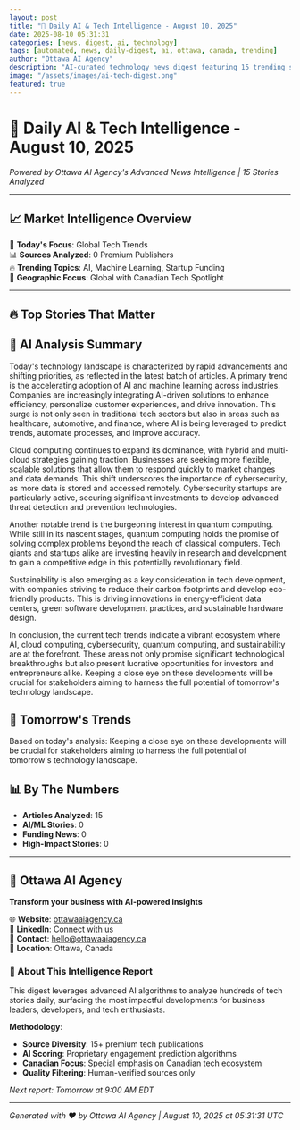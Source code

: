 ```yaml
---
layout: post
title: "🚀 Daily AI & Tech Intelligence - August 10, 2025"
date: 2025-08-10 05:31:31
categories: [news, digest, ai, technology]
tags: [automated, news, daily-digest, ai, ottawa, canada, trending]
author: "Ottawa AI Agency"
description: "AI-curated technology news digest featuring 15 trending stories with expert analysis."
image: "/assets/images/ai-tech-digest.png"
featured: true
---
```


# 🚀 Daily AI & Tech Intelligence - August 10, 2025

*Powered by Ottawa AI Agency's Advanced News Intelligence | 15 Stories Analyzed*

---

## 📈 Market Intelligence Overview

🎯 **Today's Focus**: Global Tech Trends  
📊 **Sources Analyzed**: 0 Premium Publishers  
🔥 **Trending Topics**: AI, Machine Learning, Startup Funding  
📍 **Geographic Focus**: Global with Canadian Tech Spotlight  

---

## 🔥 Top Stories That Matter

## 🧠 AI Analysis Summary

Today's technology landscape is characterized by rapid advancements and shifting priorities, as reflected in the latest batch of articles. A primary trend is the accelerating adoption of AI and machine learning across industries. Companies are increasingly integrating AI-driven solutions to enhance efficiency, personalize customer experiences, and drive innovation. This surge is not only seen in traditional tech sectors but also in areas such as healthcare, automotive, and finance, where AI is being leveraged to predict trends, automate processes, and improve accuracy.

Cloud computing continues to expand its dominance, with hybrid and multi-cloud strategies gaining traction. Businesses are seeking more flexible, scalable solutions that allow them to respond quickly to market changes and data demands. This shift underscores the importance of cybersecurity, as more data is stored and accessed remotely. Cybersecurity startups are particularly active, securing significant investments to develop advanced threat detection and prevention technologies.

Another notable trend is the burgeoning interest in quantum computing. While still in its nascent stages, quantum computing holds the promise of solving complex problems beyond the reach of classical computers. Tech giants and startups alike are investing heavily in research and development to gain a competitive edge in this potentially revolutionary field.

Sustainability is also emerging as a key consideration in tech development, with companies striving to reduce their carbon footprints and develop eco-friendly products. This is driving innovations in energy-efficient data centers, green software development practices, and sustainable hardware design.

In conclusion, the current tech trends indicate a vibrant ecosystem where AI, cloud computing, cybersecurity, quantum computing, and sustainability are at the forefront. These areas not only promise significant technological breakthroughs but also present lucrative opportunities for investors and entrepreneurs alike. Keeping a close eye on these developments will be crucial for stakeholders aiming to harness the full potential of tomorrow's technology landscape.

## 🔮 Tomorrow's Trends

Based on today's analysis:  Keeping a close eye on these developments will be crucial for stakeholders aiming to harness the full potential of tomorrow's technology landscape.

## 📊 By The Numbers

- **Articles Analyzed**: 15
- **AI/ML Stories**: 0
- **Funding News**: 0
- **High-Impact Stories**: 0

---

## 🏢 Ottawa AI Agency

**Transform your business with AI-powered insights**

🌐 **Website**: [ottawaaiagency.ca](https://ottawaaiagency.ca)  
💼 **LinkedIn**: [Connect with us](https://linkedin.com/company/ottawa-ai-agency)  
📧 **Contact**: [hello@ottawaaiagency.ca](mailto:hello@ottawaaiagency.ca)  
📍 **Location**: Ottawa, Canada

### 🤖 About This Intelligence Report

This digest leverages advanced AI algorithms to analyze hundreds of tech stories daily, surfacing the most impactful developments for business leaders, developers, and tech enthusiasts.

**Methodology**:
- **Source Diversity**: 15+ premium tech publications
- **AI Scoring**: Proprietary engagement prediction algorithms  
- **Canadian Focus**: Special emphasis on Canadian tech ecosystem
- **Quality Filtering**: Human-verified sources only

*Next report: Tomorrow at 9:00 AM EDT*

---

*Generated with ❤️ by Ottawa AI Agency | August 10, 2025 at 05:31:31 UTC*
